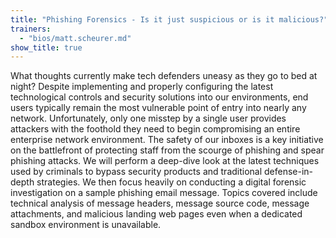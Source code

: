 ```yaml
---
title: "Phishing Forensics - Is it just suspicious or is it malicious?"
trainers:
  - "bios/matt.scheurer.md"
show_title: true
---
```

What thoughts currently make tech defenders uneasy as they go to bed at night? Despite implementing and properly configuring the latest technological controls and security solutions into our environments, end users typically remain the most vulnerable point of entry into nearly any network. Unfortunately, only one misstep by a single user provides attackers with the foothold they need to begin compromising an entire enterprise network environment. The safety of our inboxes is a key initiative on the battlefront of protecting staff from the scourge of phishing and spear phishing attacks. We will perform a deep-dive look at the latest techniques used by criminals to bypass security products and traditional defense-in-depth strategies. We then focus heavily on conducting a digital forensic investigation on a sample phishing email message. Topics covered include technical analysis of message headers, message source code, message attachments, and malicious landing web pages even when a dedicated sandbox environment is unavailable.
